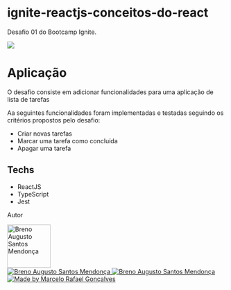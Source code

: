 # ignite-reactjs-conceitos-do-react
Desafio 01 do Bootcamp Ignite.

<img src="https://i.imgur.com/NVHtMin.png">

<h1>Aplicação</h1>

<p>O desafio consiste em adicionar funcionalidades para uma aplicação de lista de tarefas</p>

Aa seguintes funcionalidades foram implementadas e testadas seguindo os critérios propostos pelo desafio:

* Criar novas tarefas
* Marcar uma tarefa como concluída
* Apagar uma tarefa

<h2>Techs</h2>

* ReactJS
* TypeScript
* Jest

Autor

<img src="https://avatars.githubusercontent.com/u/66664655?v=4" width="100px" alt="Breno Augusto Santos Mendonça"/>
<div>
<a href="mailto:brenoaugusto98@gmail.com">
      <img alt="Breno Augusto Santos Mendonça" src="https://img.shields.io/badge/-gmail-0077B5?style=for-the-badge&logo=gmail&logoColor=white" />
   </a>
<a href="https://www.linkedin.com/in/breno-augusto-915a951b5">
      <img alt="Breno Augusto Santos Mendonça" src="https://img.shields.io/badge/-linkedin-0077B5?style=for-the-badge&logo=Linkedin&logoColor=white" />
   </a>
<a href="https://github.com/BrenoAugustoo">
  <img alt="Made by Marcelo Rafael Gonçalves" src="https://img.shields.io/badge/-Github-0077B5?style=for-the-badge&logo=Github&logoColor=white&link=https://github.com/BrenoAugustoo" />
  </a>
</div>
